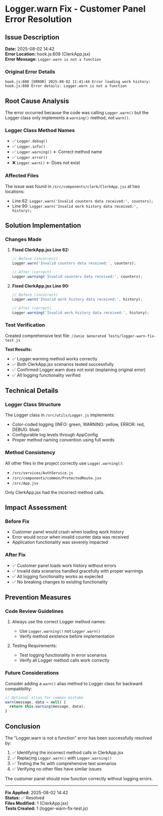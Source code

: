 # Logger.warn Fix - Customer Panel Error Resolution

## Issue Description
**Date:** 2025-08-02 14:42  
**Error Location:** hook.js:608 (ClerkApp.jsx)  
**Error Message:** `Logger.warn is not a function`

### Original Error Details
```
hook.js:608 [ERROR] 2025-08-02 11:41:44 Error loading work history:
hook.js:608 Error details: Logger.warn is not a function
```

## Root Cause Analysis

The error occurred because the code was calling `Logger.warn()` but the Logger class only implements a `warning()` method, not `warn()`.

### Logger Class Method Names
- ✅ `Logger.debug()`
- ✅ `Logger.info()`
- ✅ `Logger.warning()` ← Correct method name
- ✅ `Logger.error()`
- ❌ `Logger.warn()` ← Does not exist

### Affected Files
The issue was found in `/src/components/clerk/ClerkApp.jsx` at two locations:
- Line 62: `Logger.warn('Invalid counters data received:', counters);`
- Line 90: `Logger.warn('Invalid work history data received:', history);`

## Solution Implementation

### Changes Made
1. **Fixed ClerkApp.jsx Line 62:**
   ```javascript
   // Before (incorrect)
   Logger.warn('Invalid counters data received:', counters);
   
   // After (correct)
   Logger.warning('Invalid counters data received:', counters);
   ```

2. **Fixed ClerkApp.jsx Line 90:**
   ```javascript
   // Before (incorrect)
   Logger.warn('Invalid work history data received:', history);
   
   // After (correct)
   Logger.warning('Invalid work history data received:', history);
   ```

### Test Verification
Created comprehensive test file: `/Junie Generated Tests/logger-warn-fix-test.js`

**Test Results:**
- ✅ Logger.warning method works correctly
- ✅ Both ClerkApp.jsx scenarios tested successfully
- ✅ Confirmed Logger.warn does not exist (explaining original error)
- ✅ All logging functionality verified

## Technical Details

### Logger Class Structure
The Logger class in `/src/utils/Logger.js` implements:
- Color-coded logging (INFO: green, WARNING: yellow, ERROR: red, DEBUG: blue)
- Configurable log levels through AppConfig
- Proper method naming convention using full words

### Method Consistency
All other files in the project correctly use `Logger.warning()`:
- `/src/services/AuthService.js`
- `/src/components/common/ProtectedRoute.jsx`
- `/src/App.jsx`

Only ClerkApp.jsx had the incorrect method calls.

## Impact Assessment

### Before Fix
- Customer panel would crash when loading work history
- Error would occur when invalid counter data was received
- Application functionality was severely impacted

### After Fix
- ✅ Customer panel loads work history without errors
- ✅ Invalid data scenarios handled gracefully with proper warnings
- ✅ All logging functionality works as expected
- ✅ No breaking changes to existing functionality

## Prevention Measures

### Code Review Guidelines
1. Always use the correct Logger method names:
   - Use `Logger.warning()` not `Logger.warn()`
   - Verify method existence before implementation

2. Testing Requirements:
   - Test logging functionality in error scenarios
   - Verify all Logger method calls work correctly

### Future Considerations
Consider adding a `warn()` alias method to Logger class for backward compatibility:
```javascript
// Optional alias for common mistake
warn(message, data = null) {
  return this.warning(message, data);
}
```

## Conclusion

The "Logger.warn is not a function" error has been successfully resolved by:
1. ✅ Identifying the incorrect method calls in ClerkApp.jsx
2. ✅ Replacing `Logger.warn()` with `Logger.warning()`
3. ✅ Testing the fix with comprehensive test scenarios
4. ✅ Verifying no other files have similar issues

The customer panel should now function correctly without logging errors.

---
**Fix Applied:** 2025-08-02 14:42  
**Status:** ✅ Resolved  
**Files Modified:** 1 (ClerkApp.jsx)  
**Tests Created:** 1 (logger-warn-fix-test.js)
